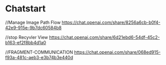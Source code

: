 # Chatstart

//Manage Image Path Flow
https://chat.openai.com/share/8256a6cb-b0f4-42e9-915e-9b7dc60584b8

//stop Recyvler View 
https://chat.openai.com/share/6d21ebd6-54df-45c2-b163-ef2f8bb4d1a0


//FRAGMENT-COMMUNICATION
https://chat.openai.com/share/068ed915-f93a-481c-aeb3-e3b74b3e440d
